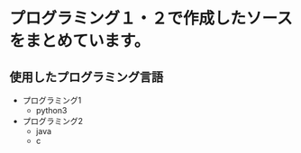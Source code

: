 # プログラミング１・２で作成したソースをまとめています。

## 使用したプログラミング言語

- プログラミング1
    - python3
- プログラミング2
    - java
    - c

